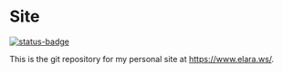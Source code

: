 # Site

[![status-badge](https://ci.elara.ws/api/badges/Elara6331/site/status.svg)](https://ci.elara.ws/Elara6331/site)

This is the git repository for my personal site at https://www.elara.ws/.